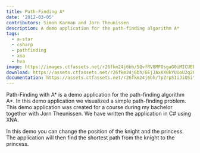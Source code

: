 ```yaml
---
title: Path-Finding A*
date: '2012-03-05'
contributors: Simon Karman and Jorn Theunissen
description: A demo application for the path-finding algorithm A*
tags:
  - a-star
  - csharp
  - pathfinding
  - xna
  - hva
image: https://images.ctfassets.net/r26fkm24j6bh/5QvfRV8MFOsgaG0iMICUEE/9a6b897a68ef7f564a87e3825479011b/pathfinding2.png
download: https://assets.ctfassets.net/r26fkm24j6bh/6EjJAxKX0kYUUoU2q20s8m/1a4ac44bba2bd40e3c7f10dbce18284d/pathfinding2.zip
documentation: https://assets.ctfassets.net/r26fkm24j6bh/7pZrpSIiJiQSiYIAkQI08s/981f2a4ae4f034a8074afe5aa0d5c6c8/pathfinding2.pdf
---
```


Path-Finding with A* is a demo application for the path-finding algorithm A*. In this demo application we visualized a simple path-finding problem. This demo application was created for a course during my bachelor together with Jorn Theunissen. We have written the application in C# using XNA. 

In this demo you can change the position of the knight and the princess. The application will then find the shortest path from the knight to the princess.

